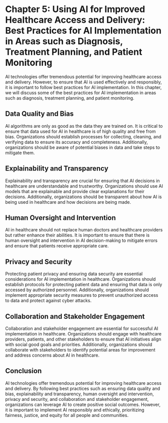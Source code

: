 Chapter 5: Using AI for Improved Healthcare Access and Delivery: Best Practices for AI Implementation in Areas such as Diagnosis, Treatment Planning, and Patient Monitoring
============================================================================================================================================================================

AI technologies offer tremendous potential for improving healthcare access and delivery. However, to ensure that AI is used effectively and responsibly, it is important to follow best practices for AI implementation. In this chapter, we will discuss some of the best practices for AI implementation in areas such as diagnosis, treatment planning, and patient monitoring.

Data Quality and Bias
---------------------

AI algorithms are only as good as the data they are trained on. It is critical to ensure that data used for AI in healthcare is of high quality and free from bias. Organizations should establish processes for collecting, cleaning, and verifying data to ensure its accuracy and completeness. Additionally, organizations should be aware of potential biases in data and take steps to mitigate them.

Explainability and Transparency
-------------------------------

Explainability and transparency are crucial for ensuring that AI decisions in healthcare are understandable and trustworthy. Organizations should use AI models that are explainable and provide clear explanations for their decisions. Additionally, organizations should be transparent about how AI is being used in healthcare and how decisions are being made.

Human Oversight and Intervention
--------------------------------

AI in healthcare should not replace human doctors and healthcare providers but rather enhance their abilities. It is important to ensure that there is human oversight and intervention in AI decision-making to mitigate errors and ensure that patients receive appropriate care.

Privacy and Security
--------------------

Protecting patient privacy and ensuring data security are essential considerations for AI implementation in healthcare. Organizations should establish protocols for protecting patient data and ensuring that data is only accessed by authorized personnel. Additionally, organizations should implement appropriate security measures to prevent unauthorized access to data and protect against cyber attacks.

Collaboration and Stakeholder Engagement
----------------------------------------

Collaboration and stakeholder engagement are essential for successful AI implementation in healthcare. Organizations should engage with healthcare providers, patients, and other stakeholders to ensure that AI initiatives align with social good goals and priorities. Additionally, organizations should collaborate with stakeholders to identify potential areas for improvement and address concerns about AI in healthcare.

Conclusion
----------

AI technologies offer tremendous potential for improving healthcare access and delivery. By following best practices such as ensuring data quality and bias, explainability and transparency, human oversight and intervention, privacy and security, and collaboration and stakeholder engagement, organizations can leverage AI to create positive social outcomes. However, it is important to implement AI responsibly and ethically, prioritizing fairness, justice, and equity for all people and communities.
